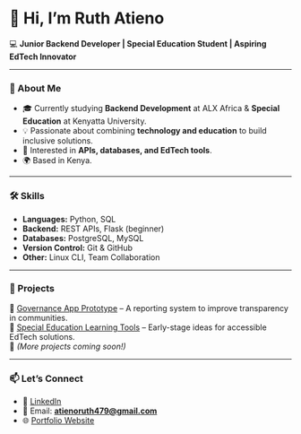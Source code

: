 # 👋 Hi, I’m Ruth Atieno  

💻 **Junior Backend Developer | Special Education Student | Aspiring EdTech Innovator**  

---

### 🌱 About Me  
- 🎓 Currently studying **Backend Development** at ALX Africa & **Special Education** at Kenyatta University.  
- 💡 Passionate about combining **technology and education** to build inclusive solutions.  
- 🚀 Interested in **APIs, databases, and EdTech tools**.  
- 🌍 Based in Kenya.  

---

### 🛠️ Skills  
- **Languages:** Python, SQL  
- **Backend:** REST APIs, Flask (beginner)  
- **Databases:** PostgreSQL, MySQL  
- **Version Control:** Git & GitHub  
- **Other:** Linux CLI, Team Collaboration  

---

### 📌 Projects  
🔹 [Governance App Prototype](#) – A reporting system to improve transparency in communities.  
🔹 [Special Education Learning Tools](#) – Early-stage ideas for accessible EdTech solutions.  
🔹 *(More projects coming soon!)*  

---

### 📫 Let’s Connect  
- 💼 [LinkedIn](https://www.linkedin.com/in/ruth-atieno)  
- 📧 Email: **atienoruth479@gmail.com**  
- 🌐 [Portfolio Website](https://sites.google.com/view/edtech-by-ruth21/home)  



